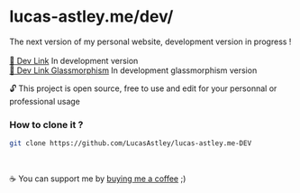 # lucas-astley.me/dev/
The next version of my personal website, development version in progress !
<br>
<br>
[📎 Dev Link](https://lucas-astley.me/dev) In development version
<br>
[📎 Dev Link Glassmorphism](https://lucas-astley.me/dev/dev-glassmorphism) In development glassmorphism version
<br>

🔓 This project is open source, free to use and edit for your personnal or professional usage

### How to clone it ?
```sh
git clone https://github.com/LucasAstley/lucas-astley.me-DEV
```
<br>

☕ You can support me by [buying me a coffee](https://www.buymeacoffee.com/lucasastley) ;)
